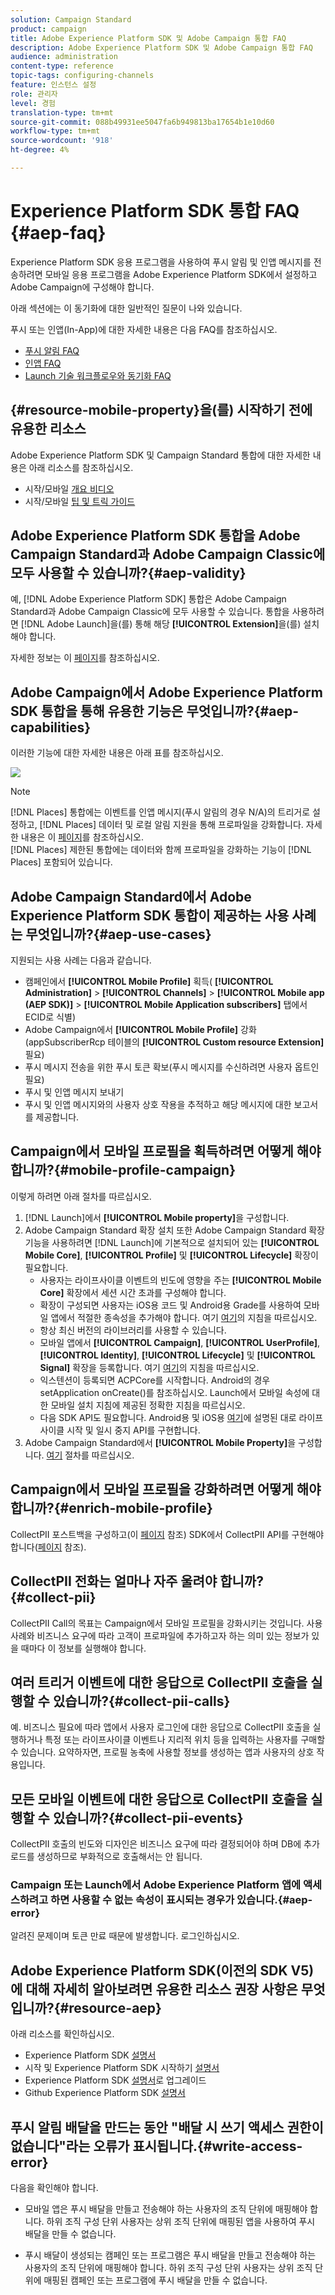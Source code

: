```yaml
---
solution: Campaign Standard
product: campaign
title: Adobe Experience Platform SDK 및 Adobe Campaign 통합 FAQ
description: Adobe Experience Platform SDK 및 Adobe Campaign 통합 FAQ
audience: administration
content-type: reference
topic-tags: configuring-channels
feature: 인스턴스 설정
role: 관리자
level: 경험
translation-type: tm+mt
source-git-commit: 088b49931ee5047fa6b949813ba17654b1e10d60
workflow-type: tm+mt
source-wordcount: '918'
ht-degree: 4%

---
```



# Experience Platform SDK 통합 FAQ {#aep-faq}

Experience Platform SDK 응용 프로그램을 사용하여 푸시 알림 및 인앱 메시지를 전송하려면 모바일 응용 프로그램을 Adobe Experience Platform SDK에서 설정하고 Adobe Campaign에 구성해야 합니다.

아래 섹션에는 이 동기화에 대한 일반적인 질문이 나와 있습니다.

푸시 또는 인앱(In-App)에 대한 자세한 내용은 다음 FAQ를 참조하십시오.

* [푸시 알림 FAQ](../../channels/using/about-push-notifications.md#push-faq)
* [인앱 FAQ](../../channels/using/about-in-app-messaging.md#in-app-faq)
* [Launch 기술 워크플로우와 동기화 FAQ](../../administration/using/syncwithlaunch-faq.md)

## {#resource-mobile-property}을(를) 시작하기 전에 유용한 리소스

Adobe Experience Platform SDK 및 Campaign Standard 통합에 대한 자세한 내용은 아래 리소스를 참조하십시오.

* 시작/모바일 [개요 비디오](https://www.adobe.com/experience-platform/launch.html#acpl-mobile-video)
* 시작/모바일 [팁 및 트릭 가이드](https://www.adobe.com/content/dam/www/us/en/experience-platform/launch-tag-manager/pdfs/adobe-cloud-platform-launch-tips-and-tricks-sheet.pdf)

## Adobe Experience Platform SDK 통합을 Adobe Campaign Standard과 Adobe Campaign Classic에 모두 사용할 수 있습니까?{#aep-validity}

예, [!DNL Adobe Experience Platform SDK] 통합은 Adobe Campaign Standard과 Adobe Campaign Classic에 모두 사용할 수 있습니다. 통합을 사용하려면 [!DNL Adobe Launch]을(를) 통해 해당 **[!UICONTROL Extension]**&#x200B;을(를) 설치해야 합니다.

자세한 정보는 이 [페이지](https://aep-sdks.gitbook.io/docs/using-mobile-extensions/adobe-campaign-standard)를 참조하십시오.

## Adobe Campaign에서 Adobe Experience Platform SDK 통합을 통해 유용한 기능은 무엇입니까?{#aep-capabilities}

이러한 기능에 대한 자세한 내용은 아래 표를 참조하십시오.

![](assets/faq.png)

>[!NOTE]
>
>[!DNL Places] 통합에는 이벤트를 인앱 메시지(푸시 알림의 경우 N/A)의 트리거로 설정하고,  [!DNL Places] 데이터 및 로컬 알림 지원을 통해 프로파일을 강화합니다. 자세한 내용은 이 [페이지](../../channels/using/preparing-and-sending-an-in-app-message.md)를 참조하십시오. <br>[!DNL Places] 제한된 통합에는 데이터와 함께 프로파일을 강화하는 기능이  [!DNL Places] 포함되어 있습니다.

## Adobe Campaign Standard에서 Adobe Experience Platform SDK 통합이 제공하는 사용 사례는 무엇입니까?{#aep-use-cases}

지원되는 사용 사례는 다음과 같습니다.

* 캠페인에서 **[!UICONTROL Mobile Profile]** 획득( **[!UICONTROL Administration]** > **[!UICONTROL Channels]** > **[!UICONTROL Mobile app (AEP SDK)]** > **[!UICONTROL Mobile Application subscribers]** 탭에서 ECID로 식별)
* Adobe Campaign에서 **[!UICONTROL Mobile Profile]** 강화(appSubscriberRcp 테이블의 **[!UICONTROL Custom resource Extension]** 필요)
* 푸시 메시지 전송을 위한 푸시 토큰 확보(푸시 메시지를 수신하려면 사용자 옵트인 필요)
* 푸시 및 인앱 메시지 보내기
* 푸시 및 인앱 메시지와의 사용자 상호 작용을 추적하고 해당 메시지에 대한 보고서를 제공합니다.

## Campaign에서 모바일 프로필을 획득하려면 어떻게 해야 합니까?{#mobile-profile-campaign}

이렇게 하려면 아래 절차를 따르십시오.

1. [!DNL Launch]에서 **[!UICONTROL Mobile property]**&#x200B;을 구성합니다.
1. Adobe Campaign Standard 확장 설치 또한 Adobe Campaign Standard 확장 기능을 사용하려면 [!DNL Launch]에 기본적으로 설치되어 있는 **[!UICONTROL Mobile Core]**, **[!UICONTROL Profile]** 및 **[!UICONTROL Lifecycle]** 확장이 필요합니다.
   * 사용자는 라이프사이클 이벤트의 빈도에 영향을 주는 **[!UICONTROL Mobile Core]** 확장에서 세션 시간 초과를 구성해야 합니다.
   * 확장이 구성되면 사용자는 iOS용 코드 및 Android용 Grade를 사용하여 모바일 앱에서 적절한 종속성을 추가해야 합니다. 여기 [여기](https://aep-sdks.gitbook.io/docs/using-mobile-extensions/adobe-campaign-standard)의 지침을 따르십시오.
   * 항상 최신 버전의 라이브러리를 사용할 수 있습니다.
   * 모바일 앱에서 **[!UICONTROL Campaign]**, **[!UICONTROL UserProfile]**, **[!UICONTROL Identity]**, **[!UICONTROL Lifecycle]** 및 **[!UICONTROL Signal]** 확장을 등록합니다. 여기 [여기](https://aep-sdks.gitbook.io/docs/using-mobile-extensions/adobe-campaign-standard#register-the-campaign-standard-extension-with-mobile-core)의 지침을 따르십시오.
   * 익스텐션이 등록되면 ACPCore를 시작합니다. Android의 경우 setApplication onCreate()를 참조하십시오. Launch에서 모바일 속성에 대한 모바일 설치 지침에 제공된 정확한 지침을 따르십시오.
   * 다음 SDK API도 필요합니다. Android용 및 iOS용 [여기](https://aep-sdks.gitbook.io/docs/using-mobile-extensions/mobile-core/lifecycle/lifecycle-extension-in-android)에 설명된 대로 라이프사이클 시작 및 일시 중지 API를 구현합니다.
1. Adobe Campaign Standard에서 **[!UICONTROL Mobile Property]**&#x200B;을 구성합니다. [여기](../../administration/using/configuring-a-mobile-application.md#channel-specific-config) 절차를 따르십시오.

## Campaign에서 모바일 프로필을 강화하려면 어떻게 해야 합니까?{#enrich-mobile-profile}

CollectPII 포스트백을 구성하고(이 [페이지](https://helpx.adobe.com/campaign/kb/config-app-in-launch.html#PIIpostback) 참조) SDK에서 CollectPII API를 구현해야 합니다([페이지](https://aep-sdks.gitbook.io/docs/using-mobile-extensions/mobile-core/mobile-core-api-reference#collect-pii) 참조).

## CollectPII 전화는 얼마나 자주 울려야 합니까?{#collect-pii}

CollectPII Call의 목표는 Campaign에서 모바일 프로필을 강화시키는 것입니다. 사용 사례와 비즈니스 요구에 따라 고객이 프로파일에 추가하고자 하는 의미 있는 정보가 있을 때마다 이 정보를 실행해야 합니다.

## 여러 트리거 이벤트에 대한 응답으로 CollectPII 호출을 실행할 수 있습니까?{#collect-pii-calls}

예. 비즈니스 필요에 따라 앱에서 사용자 로그인에 대한 응답으로 CollectPII 호출을 실행하거나 특정 또는 라이프사이클 이벤트나 지리적 위치 등을 입력하는 사용자를 구매할 수 있습니다. 요약하자면, 프로필 농축에 사용할 정보를 생성하는 앱과 사용자의 상호 작용입니다.

## 모든 모바일 이벤트에 대한 응답으로 CollectPII 호출을 실행할 수 있습니까?{#collect-pii-events}

CollectPII 호출의 빈도와 디자인은 비즈니스 요구에 따라 결정되어야 하며 DB에 추가 로드를 생성하므로 부화적으로 호출해서는 안 됩니다.

### Campaign 또는 Launch에서 Adobe Experience Platform 앱에 액세스하려고 하면 사용할 수 없는 속성이 표시되는 경우가 있습니다.{#aep-error}

알려진 문제이며 토큰 만료 때문에 발생합니다. 로그인하십시오.

## Adobe Experience Platform SDK(이전의 SDK V5)에 대해 자세히 알아보려면 유용한 리소스 권장 사항은 무엇입니까?{#resource-aep}

아래 리소스를 확인하십시오.

* Experience Platform SDK [설명서](https://aep-sdks.gitbook.io/docs/)
* 시작 및 Experience Platform SDK 시작하기 [설명서](https://aep-sdks.gitbook.io/docs/getting-started/create-a-mobile-property)
* Experience Platform SDK [설명서](https://aep-sdks.gitbook.io/docs/resources/upgrading-to-aep)로 업그레이드
* Github Experience Platform SDK [설명서](https://github.com/Adobe-Marketing-Cloud/acp-sdks/)

## 푸시 알림 배달을 만드는 동안 &quot;배달 시 쓰기 액세스 권한이 없습니다&quot;라는 오류가 표시됩니다.{#write-access-error}

다음을 확인해야 합니다.

* 모바일 앱은 푸시 배달을 만들고 전송해야 하는 사용자의 조직 단위에 매핑해야 합니다. 하위 조직 구성 단위 사용자는 상위 조직 단위에 매핑된 앱을 사용하여 푸시 배달을 만들 수 없습니다.

* 푸시 배달이 생성되는 캠페인 또는 프로그램은 푸시 배달을 만들고 전송해야 하는 사용자의 조직 단위에 매핑해야 합니다. 하위 조직 구성 단위 사용자는 상위 조직 단위에 매핑된 캠페인 또는 프로그램에 푸시 배달을 만들 수 없습니다.